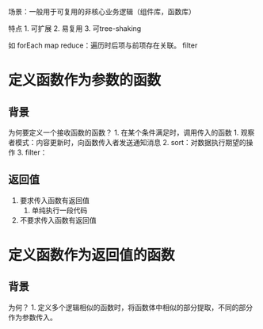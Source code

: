 场景：一般用于可复用的非核心业务逻辑（组件库，函数库）

特点
	1. 可扩展
	2. 易复用
	3. 可tree-shaking

如
	forEach
	map
	reduce：遍历时后项与前项存在关联。
	filter

# 定义函数作为参数的函数
## 背景
为何要定义一个接收函数的函数？
	1. 在某个条件满足时，调用传入的函数
		1. 观察者模式：内容更新时，向函数传入者发送通知消息
		2. sort：对数据执行期望的操作
		3. filter：

## 返回值
1. 要求传入函数有返回值
	1. 单纯执行一段代码
2. 不要求传入函数有返回值

# 定义函数作为返回值的函数
## 背景
为何？
	1. 定义多个逻辑相似的函数时，将函数体中相似的部分提取，不同的部分作为参数传入。